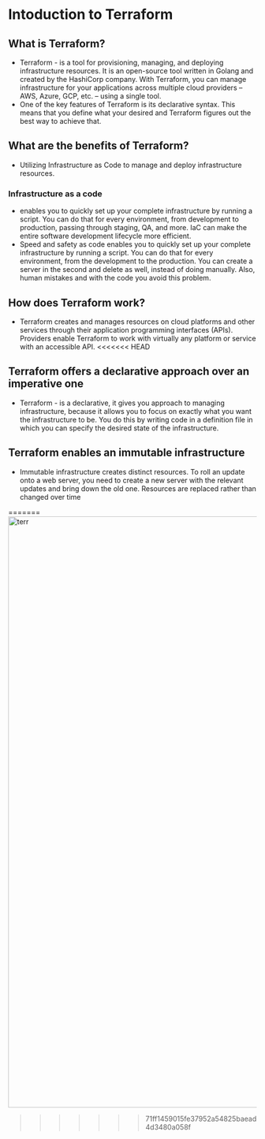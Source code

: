 # Intoduction to Terraform
## What is Terraform?
- Terraform - is a tool for provisioning, managing, and deploying infrastructure resources. It is an open-source tool written in Golang and created by the HashiCorp company. With Terraform, you can manage infrastructure for your applications across multiple cloud providers – AWS, Azure, GCP, etc. – using a single tool.
- One of the key features of Terraform is its declarative syntax. This means that you define what your desired and Terraform figures out the best way to achieve that. 
## What are the benefits of Terraform?
- Utilizing Infrastructure as Code to manage and deploy infrastructure resources.

### Infrastructure as a code
- enables you to quickly set up your complete infrastructure by running a script. You can do that for every environment, from development to production, passing through staging, QA, and more. IaC can make the entire software development lifecycle more efficient.
- Speed and safety as code enables you to quickly set up your complete infrastructure by running a script. You can do that for every environment, from the development to the production. You can create a server in the second and delete as well, instead of doing manually. Also, human mistakes and with the code you avoid this problem.
## How does Terraform work?
- Terraform creates and manages resources on cloud platforms and other services through their application programming interfaces (APIs). Providers enable Terraform to work with virtually any platform or service with an accessible API.
<<<<<<< HEAD
## Terraform offers a declarative approach over an imperative one

- Terraform - is a declarative, it gives you approach to managing infrastructure, because it allows you to focus on exactly what you want the infrastructure to be. You do this by writing code in a definition file in which you can specify the desired state of the infrastructure.
## Terraform enables an immutable infrastructure
- Immutable infrastructure creates distinct resources. To roll an update onto a web server, you need to create a new server with the relevant updates and bring down the old one. Resources are replaced rather than changed over time



=======
<img width="1200" alt="terr" src="https://user-images.githubusercontent.com/108756145/216245119-00f567a8-d0f1-45b2-b21b-f286381a353a.png">
>>>>>>> 71ff1459015fe37952a54825baead4d3480a058f

